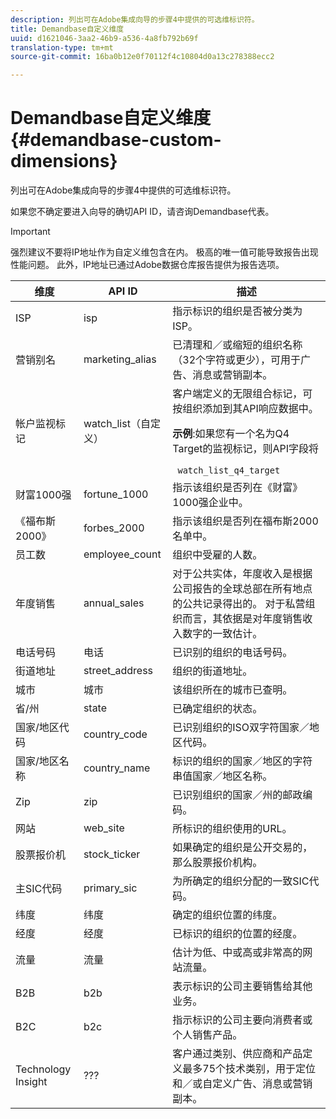 ```yaml
---
description: 列出可在Adobe集成向导的步骤4中提供的可选维标识符。
title: Demandbase自定义维度
uuid: d1621046-3aa2-46b9-a536-4a8fb792b69f
translation-type: tm+mt
source-git-commit: 16ba0b12e0f70112f4c10804d0a13c278388ecc2

---
```



# Demandbase自定义维度{#demandbase-custom-dimensions}

列出可在Adobe集成向导的步骤4中提供的可选维标识符。

如果您不确定要进入向导的确切API ID，请咨询Demandbase代表。

>[!IMPORTANT]
>
>强烈建议不要将IP地址作为自定义维包含在内。 极高的唯一值可能导致报告出现性能问题。 此外，IP地址已通过Adobe数据仓库报告提供为报告选项。

<table id="table_3B44A18BE5FE45BC83389F89B48D9B97"> 
 <thead> 
  <tr> 
   <th colname="col1" class="entry"> 维度 </th> 
   <th colname="col2" class="entry"> API ID </th> 
   <th colname="col3" class="entry"> 描述 </th> 
  </tr>
 </thead>
 <tbody> 
  <tr> 
   <td colname="col1"> ISP </td> 
   <td colname="col2"> isp </td> 
   <td colname="col3"> 指示标识的组织是否被分类为ISP。 </td> 
  </tr> 
  <tr> 
   <td colname="col1"> 营销别名 </td> 
   <td colname="col2"> marketing_alias </td> 
   <td colname="col3"> 已清理和／或缩短的组织名称（32个字符或更少），可用于广告、消息或营销副本。 </td> 
  </tr> 
  <tr> 
   <td colname="col1"> 帐户监视标记 </td> 
   <td colname="col2"> watch_list（自定义） </td> 
   <td colname="col3">客户端定义的无限组合标记，可按组织添加到其API响应数据中。 <p><b>示例</b>:如果您有一个名为Q4 Target的监视标记，则API字段将 </p> <code> watch_list_q4_target</code> </td> 
  </tr> 
  <tr> 
   <td colname="col1"> 财富1000强 </td> 
   <td colname="col2"> fortune_1000 </td> 
   <td colname="col3"> 指示该组织是否列在《财富》1000强企业中。 </td> 
  </tr> 
  <tr> 
   <td colname="col1"> 《福布斯2000》 </td> 
   <td colname="col2"> forbes_2000 </td> 
   <td colname="col3"> 指示该组织是否列在福布斯2000名单中。 </td> 
  </tr> 
  <tr> 
   <td colname="col1"> 员工数 </td> 
   <td colname="col2"> employee_count </td> 
   <td colname="col3"> 组织中受雇的人数。 </td> 
  </tr> 
  <tr> 
   <td colname="col1"> 年度销售 </td> 
   <td colname="col2"> annual_sales </td> 
   <td colname="col3"> 对于公共实体，年度收入是根据公司报告的全球总部在所有地点的公共记录得出的。 对于私营组织而言，其依据是对年度销售收入数字的一致估计。 </td> 
  </tr> 
  <tr> 
   <td colname="col1"> 电话号码 </td> 
   <td colname="col2"> 电话 </td> 
   <td colname="col3"> 已识别的组织的电话号码。 </td> 
  </tr> 
  <tr> 
   <td colname="col1"> 街道地址 </td> 
   <td colname="col2"> street_address </td> 
   <td colname="col3"> 组织的街道地址。 </td> 
  </tr> 
  <tr> 
   <td colname="col1"> 城市 </td> 
   <td colname="col2"> 城市 </td> 
   <td colname="col3"> 该组织所在的城市已查明。 </td> 
  </tr> 
  <tr> 
   <td colname="col1"> 省/州 </td> 
   <td colname="col2"> state </td> 
   <td colname="col3"> 已确定组织的状态。 </td> 
  </tr> 
  <tr> 
   <td colname="col1"> 国家/地区代码 </td> 
   <td colname="col2"> country_code </td> 
   <td colname="col3"> 已识别组织的ISO双字符国家／地区代码。 </td> 
  </tr> 
  <tr> 
   <td colname="col1"> 国家/地区名称 </td> 
   <td colname="col2"> country_name </td> 
   <td colname="col3"> 标识的组织的国家／地区的字符串值国家／地区名称。 </td> 
  </tr> 
  <tr> 
   <td colname="col1"> Zip </td> 
   <td colname="col2"> zip </td> 
   <td colname="col3"> 已识别组织的国家／州的邮政编码。 </td> 
  </tr> 
  <tr> 
   <td colname="col1"> 网站 </td> 
   <td colname="col2"> web_site </td> 
   <td colname="col3"> 所标识的组织使用的URL。 </td> 
  </tr> 
  <tr> 
   <td colname="col1"> 股票报价机 </td> 
   <td colname="col2"> stock_ticker </td> 
   <td colname="col3"> 如果确定的组织是公开交易的，那么股票报价机构。 </td> 
  </tr> 
  <tr> 
   <td colname="col1"> 主SIC代码 </td> 
   <td colname="col2"> primary_sic </td> 
   <td colname="col3"> 为所确定的组织分配的一致SIC代码。 </td> 
  </tr> 
  <tr> 
   <td colname="col1"> 纬度 </td> 
   <td colname="col2"> 纬度 </td> 
   <td colname="col3"> 确定的组织位置的纬度。 </td> 
  </tr> 
  <tr> 
   <td colname="col1"> 经度 </td> 
   <td colname="col2"> 经度 </td> 
   <td colname="col3"> 已标识的组织的位置的经度。 </td> 
  </tr> 
  <tr> 
   <td colname="col1"> 流量 </td> 
   <td colname="col2"> 流量 </td> 
   <td colname="col3"> 估计为低、中或高或非常高的网站流量。 </td> 
  </tr> 
  <tr> 
   <td colname="col1"> B2B </td> 
   <td colname="col2"> b2b </td> 
   <td colname="col3"> 表示标识的公司主要销售给其他业务。 </td> 
  </tr> 
  <tr> 
   <td colname="col1"> B2C </td> 
   <td colname="col2"> b2c </td> 
   <td colname="col3"> 指示标识的公司主要向消费者或个人销售产品。 </td> 
  </tr> 
  <tr> 
   <td colname="col1"> Technology Insight </td> 
   <td colname="col2"> ??? </td> 
   <td colname="col3"> 客户通过类别、供应商和产品定义最多75个技术类别，用于定位和／或自定义广告、消息或营销副本。 </td> 
  </tr> 
 </tbody> 
</table>


